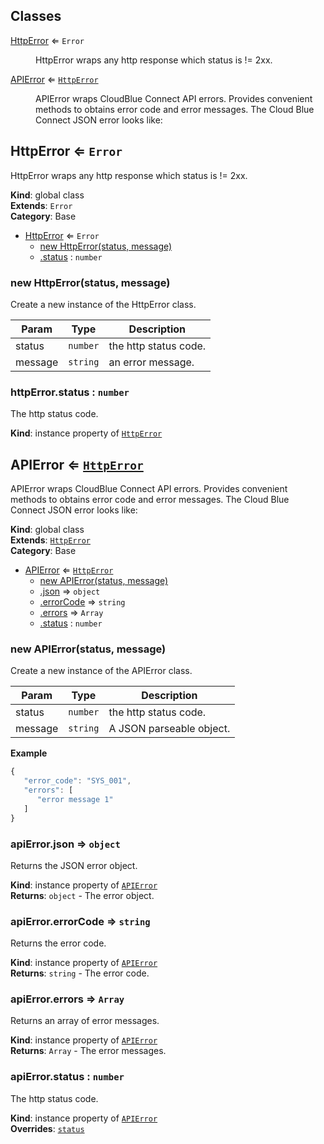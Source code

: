 ## Classes

<dl>
<dt><a href="#HttpError">HttpError</a> ⇐ <code>Error</code></dt>
<dd><p>HttpError wraps any http response which status is != 2xx.</p>
</dd>
<dt><a href="#APIError">APIError</a> ⇐ <code><a href="#HttpError">HttpError</a></code></dt>
<dd><p>APIError wraps CloudBlue Connect API errors.
Provides convenient methods to obtains error
code and error messages.
The Cloud Blue Connect JSON error looks like:</p>
</dd>
</dl>

<a name="HttpError"></a>

## HttpError ⇐ <code>Error</code>
HttpError wraps any http response which status is != 2xx.

**Kind**: global class  
**Extends**: <code>Error</code>  
**Category**: Base  

* [HttpError](#HttpError) ⇐ <code>Error</code>
    * [new HttpError(status, message)](#new_HttpError_new)
    * [.status](#HttpError+status) : <code>number</code>

<a name="new_HttpError_new"></a>

### new HttpError(status, message)
Create a new instance of the HttpError class.


| Param | Type | Description |
| --- | --- | --- |
| status | <code>number</code> | the http status code. |
| message | <code>string</code> | an error message. |

<a name="HttpError+status"></a>

### httpError.status : <code>number</code>
The http status code.

**Kind**: instance property of [<code>HttpError</code>](#HttpError)  
<a name="APIError"></a>

## APIError ⇐ [<code>HttpError</code>](#HttpError)
APIError wraps CloudBlue Connect API errors.
Provides convenient methods to obtains error
code and error messages.
The Cloud Blue Connect JSON error looks like:

**Kind**: global class  
**Extends**: [<code>HttpError</code>](#HttpError)  
**Category**: Base  

* [APIError](#APIError) ⇐ [<code>HttpError</code>](#HttpError)
    * [new APIError(status, message)](#new_APIError_new)
    * [.json](#APIError+json) ⇒ <code>object</code>
    * [.errorCode](#APIError+errorCode) ⇒ <code>string</code>
    * [.errors](#APIError+errors) ⇒ <code>Array</code>
    * [.status](#HttpError+status) : <code>number</code>

<a name="new_APIError_new"></a>

### new APIError(status, message)
Create a new instance of the APIError class.


| Param | Type | Description |
| --- | --- | --- |
| status | <code>number</code> | the http status code. |
| message | <code>string</code> | A JSON parseable object. |

**Example**  
```js
{
   "error_code": "SYS_001",
   "errors": [
      "error message 1"
   ]
}
```
<a name="APIError+json"></a>

### apiError.json ⇒ <code>object</code>
Returns the JSON error object.

**Kind**: instance property of [<code>APIError</code>](#APIError)  
**Returns**: <code>object</code> - The error object.  
<a name="APIError+errorCode"></a>

### apiError.errorCode ⇒ <code>string</code>
Returns the error code.

**Kind**: instance property of [<code>APIError</code>](#APIError)  
**Returns**: <code>string</code> - The error code.  
<a name="APIError+errors"></a>

### apiError.errors ⇒ <code>Array</code>
Returns an array of error messages.

**Kind**: instance property of [<code>APIError</code>](#APIError)  
**Returns**: <code>Array</code> - The error messages.  
<a name="HttpError+status"></a>

### apiError.status : <code>number</code>
The http status code.

**Kind**: instance property of [<code>APIError</code>](#APIError)  
**Overrides**: [<code>status</code>](#HttpError+status)  
